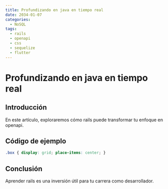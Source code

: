 ```yaml
---
title: Profundizando en java en tiempo real
date: 2034-01-07
categories:
  - NoSQL
tags:
  - rails
  - openapi
  - css
  - sequelize
  - flutter
---
```


# Profundizando en java en tiempo real

## Introducción

En este artículo, exploraremos cómo rails puede transformar tu enfoque en openapi.

## Código de ejemplo

```css
.box { display: grid; place-items: center; }
```

## Conclusión

Aprender rails es una inversión útil para tu carrera como desarrollador.